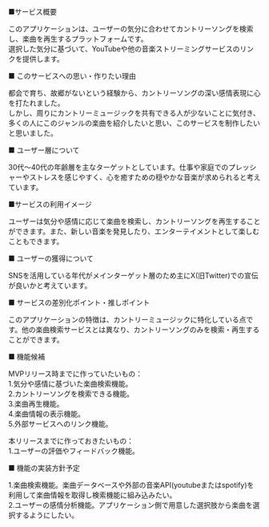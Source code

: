 ■サービス概要

このアプリケーションは、ユーザーの気分に合わせてカントリーソングを検索し、楽曲を再生するプラットフォームです。  
選択した気分に基づいて、YouTubeや他の音楽ストリーミングサービスのリンクを提供します。

■ このサービスへの思い・作りたい理由

都会で育ち、故郷がないという経験から、カントリーソングの深い感情表現に心を打たれました。  
しかし、周りにカントリーミュージックを共有できる人が少ないことに気付き、多くの人にこのジャンルの楽曲を紹介したいと思い、このサービスを制作したいと思いました。

■ ユーザー層について

30代〜40代の年齢層を主なターゲットとしています。仕事や家庭でのプレッシャーやストレスを感じやすく、心を癒すための穏やかな音楽が求められると考えています。

■サービスの利用イメージ

ユーザーは気分や感情に応じて楽曲を検索し、カントリーソングを再生することができます。また、新しい音楽を発見したり、エンターテイメントとして楽しむこともできます。

■ ユーザーの獲得について

SNSを活用している年代がメインターゲット層のため主にX(旧Twitter)での宣伝が良いかと考えています。

■ サービスの差別化ポイント・推しポイント

このアプリケーションの特徴は、カントリーミュージックに特化している点です。他の楽曲検索サービスとは異なり、カントリーソングのみを検索・再生することができます。

■ 機能候補

MVPリリース時までに作っていたいもの：  
1.気分や感情に基づいた楽曲検索機能。  
2.カントリーソングを検索できる機能。  
3.楽曲再生機能。  
4.楽曲情報の表示機能。  
5.外部サービスへのリンク機能。  

本リリースまでに作っておきたいもの：  
1.ユーザーの評価やフィードバック機能。

■ 機能の実装方針予定

1.楽曲検索機能。楽曲データベースや外部の音楽API(youtubeまたはspotify)を利用して楽曲情報を取得し検索機能に組み込みたい。  
2.ユーザーの感情分析機能。アプリケーション側で用意した選択肢から楽曲を選択するようにしたい。
